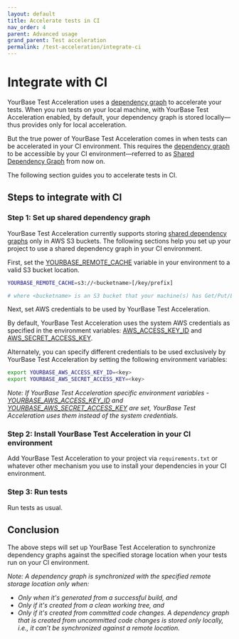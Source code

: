 ```yaml
---
layout: default
title: Accelerate tests in CI
nav_order: 4
parent: Advanced usage
grand_parent: Test acceleration
permalink: /test-acceleration/integrate-ci
---
```


# Integrate with CI
YourBase Test Acceleration uses a [dependency graph](../how-it-works.md#dependency-graph) to accelerate your tests. When you run tests on your local machine, with YourBase Test Acceleration enabled, by default, your dependency graph is stored locally—thus provides only for local acceleration.

But the true power of YourBase Test Acceleration comes in when tests can be accelerated in your CI environment. This requires the [dependency graph](../how-it-works.md#dependency-graph) to be accessible by your CI environment—referred to as [Shared Dependency Graph](../how-it-works.md#shared-dependency-graph) from now on.

The following section guides you to accelerate tests in CI.

## Steps to integrate with CI

### Step 1: Set up shared dependency graph
YourBase Test Acceleration currently supports storing [shared dependency graphs](../how-it-works.md#shared-dependency-graph) only in AWS S3 buckets. The following sections help you set up your project to use a shared dependency graph in your CI environment.

First, set the [YOURBASE_REMOTE_CACHE](../reference/configuration-options.md#yourbase_remote_cache) variable in your environment to a valid S3 bucket location.

```sh
YOURBASE_REMOTE_CACHE=s3://<bucketname>[/key/prefix]

# where <bucketname> is an S3 bucket that your machine(s) has Get/Put/List access to.
```

Next, set AWS credentials to be used by YourBase Test Acceleration.

By default, YourBase Test Acceleration uses the system AWS credentials as specified in the environment variables: [AWS_ACCESS_KEY_ID](https://docs.aws.amazon.com/cli/latest/userguide/cli-configure-envvars.html#envvars-list) and [AWS_SECRET_ACCESS_KEY](https://docs.aws.amazon.com/cli/latest/userguide/cli-configure-envvars.html#envvars-list). 

Alternately, you can specify different credentials to be used exclusively by YourBase Test Acceleration by setting the following environment variables:

```sh
export YOURBASE_AWS_ACCESS_KEY_ID=<key>
export YOURBASE_AWS_SECRET_ACCESS_KEY=<key>
```
    
_Note: If YourBase Test Acceleration specific environment variables - [YOURBASE_AWS_ACCESS_KEY_ID](../reference/configuration-options.md#yourbase_aws_access_key_id) and [YOURBASE_AWS_SECRET_ACCESS_KEY](../reference/configuration-options.md#yourbase_aws_secret_access_key) are set, YourBase Test Acceleration uses them instead of the system credentials._

### Step 2: Install YourBase Test Acceleration in your CI environment
Add YourBase Test Acceleration to your project via `requirements.txt` or whatever other mechanism you use to install your dependencies in your CI environment.

### Step 3: Run tests
Run tests as usual.

## Conclusion
The above steps will set up YourBase Test Acceleration to synchronize dependency graphs against the specified storage location when your tests run on your CI environment.

_Note:_
_A dependency graph is synchronized with the specified remote storage location only when:_
- _Only when it's generated from a successful build, and_
- _Only if it's created from a clean working tree, and_
- _Only if it's created from committed code changes. A dependency graph that is created from uncommitted code changes is stored only locally, i.e., it can’t be synchronized against a remote location._